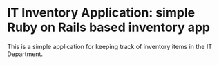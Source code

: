 # IT Inventory Application: simple Ruby on Rails based inventory app

This is a simple application for keeping track of inventory items in the IT Department.
 



